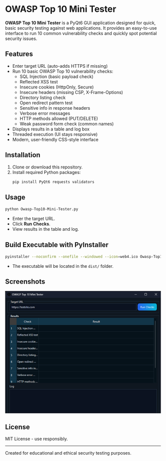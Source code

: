 # OWASP Top 10 Mini Tester

**OWASP Top 10 Mini Tester** is a PyQt6 GUI application designed for quick, basic security testing against web applications. It provides an easy-to-use interface to run 10 common vulnerability checks and quickly spot potential security issues.

## Features
- Enter target URL (auto-adds HTTPS if missing)
- Run 10 basic OWASP Top 10 vulnerability checks:
  - SQL Injection (basic payload check)
  - Reflected XSS test
  - Insecure cookies (HttpOnly, Secure)
  - Insecure headers (missing CSP, X-Frame-Options)
  - Directory listing check
  - Open redirect pattern test
  - Sensitive info in response headers
  - Verbose error messages
  - HTTP methods allowed (PUT/DELETE)
  - Weak password form check (common names)
- Displays results in a table and log box
- Threaded execution (UI stays responsive)
- Modern, user-friendly CSS-style interface

## Installation
1. Clone or download this repository.
2. Install required Python packages:
   ```bash
   pip install PyQt6 requests validators
   ```

## Usage
```bash
python Owasp-Top10-Mini-Tester.py
```
- Enter the target URL.
- Click **Run Checks**.
- View results in the table and log.

## Build Executable with PyInstaller
```bash
pyinstaller --noconfirm --onefile --windowed --icon=web4.ico Owasp-Top10-Mini-Tester.py
```
- The executable will be located in the `dist/` folder.

## Screenshots
![Screenshot](ScreenShot.png)

## License
MIT License - use responsibly.

---

Created for educational and ethical security testing purposes.